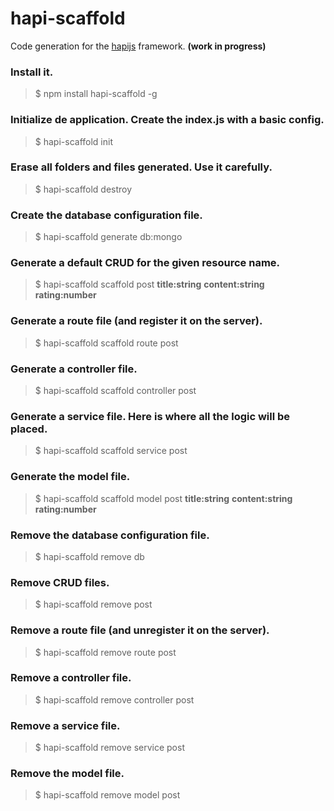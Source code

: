 # hapi-scaffold

Code generation for the [hapijs](https://hapijs.com/) framework. **(work in progress)**

### Install it.
> $ npm install hapi-scaffold -g

### Initialize de application. Create the index.js with a basic config.
> $ hapi-scaffold init

### Erase all folders and files generated. Use it carefully.
> $ hapi-scaffold destroy

### Create the database configuration file.
> $ hapi-scaffold generate db:mongo

### Generate a default CRUD for the given resource name.
> $ hapi-scaffold scaffold post **title:string** **content:string** **rating:number**

### Generate a route file (and register it on the server).
> $ hapi-scaffold scaffold route post

### Generate a controller file.
> $ hapi-scaffold scaffold controller post

### Generate a service file. Here is where all the logic will be placed.
> $ hapi-scaffold scaffold service post

### Generate the model file.
> $ hapi-scaffold scaffold model post **title:string** **content:string** **rating:number**

### Remove the database configuration file.
> $ hapi-scaffold remove db

### Remove CRUD files.
> $ hapi-scaffold remove post

### Remove a route file (and unregister it on the server).
> $ hapi-scaffold remove route post

### Remove a controller file.
> $ hapi-scaffold remove controller post

### Remove a service file.
> $ hapi-scaffold remove service post

### Remove the model file.
> $ hapi-scaffold remove model post